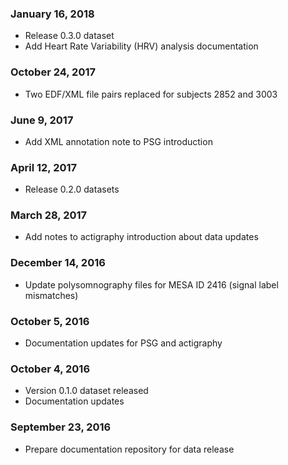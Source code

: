 ### January 16, 2018

- Release 0.3.0 dataset
- Add Heart Rate Variability (HRV) analysis documentation

### October 24, 2017

- Two EDF/XML file pairs replaced for subjects 2852 and 3003

### June 9, 2017

- Add XML annotation note to PSG introduction

### April 12, 2017

- Release 0.2.0 datasets

### March 28, 2017

- Add notes to actigraphy introduction about data updates

### December 14, 2016

- Update polysomnography files for MESA ID 2416 (signal label mismatches)

### October 5, 2016

- Documentation updates for PSG and actigraphy

### October 4, 2016

- Version 0.1.0 dataset released
- Documentation updates

### September 23, 2016

- Prepare documentation repository for data release
